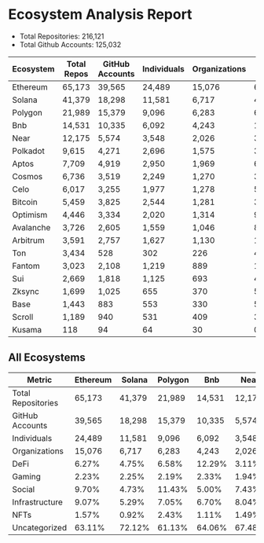 # Ecosystem Analysis Report

- Total Repositories: 216,121
- Total Github Accounts: 125,032

| Ecosystem | Total Repos | GitHub Accounts | Individuals | Organizations | DeFi | Gaming | Social | Infrastructure | NFTs | Uncategorized |
|-----------|-------------|-----------------|---------------------|-------------------|------|--------|--------|----------------|------|---------------|
| Ethereum | 65,173 | 39,565 | 24,489 | 15,076 | 6.27% | 2.23% | 9.70% | 9.07% | 1.57% | 63.11% | 
| Solana | 41,379 | 18,298 | 11,581 | 6,717 | 4.75% | 2.25% | 4.73% | 5.29% | 0.92% | 72.12% | 
| Polygon | 21,989 | 15,379 | 9,096 | 6,283 | 6.58% | 2.19% | 11.43% | 7.05% | 2.43% | 61.13% | 
| Bnb | 14,531 | 10,335 | 6,092 | 4,243 | 12.29% | 2.33% | 5.00% | 6.70% | 1.11% | 64.06% | 
| Near | 12,175 | 5,574 | 3,548 | 2,026 | 3.11% | 1.94% | 7.43% | 8.04% | 1.49% | 67.48% | 
| Polkadot | 9,615 | 4,271 | 2,696 | 1,575 | 3.36% | 0.52% | 4.77% | 9.21% | 0.68% | 73.73% | 
| Aptos | 7,709 | 4,919 | 2,950 | 1,969 | 6.04% | 3.63% | 4.93% | 5.21% | 1.04% | 79.10% | 
| Cosmos | 6,736 | 3,519 | 2,249 | 1,270 | 3.40% | 0.86% | 4.65% | 6.62% | 0.58% | 73.99% | 
| Celo | 6,017 | 3,255 | 1,977 | 1,278 | 5.48% | 1.23% | 5.67% | 9.76% | 1.41% | 68.24% | 
| Bitcoin | 5,459 | 3,825 | 2,544 | 1,281 | 3.99% | 0.62% | 1.59% | 7.53% | 0.07% | 76.09% | 
| Optimism | 4,446 | 3,334 | 2,020 | 1,314 | 9.54% | 1.33% | 4.23% | 10.30% | 0.52% | 66.17% | 
| Avalanche | 3,726 | 2,605 | 1,559 | 1,046 | 8.91% | 2.07% | 4.00% | 6.58% | 1.18% | 68.52% | 
| Arbitrum | 3,591 | 2,757 | 1,627 | 1,130 | 13.06% | 1.31% | 3.82% | 8.99% | 0.50% | 63.80% | 
| Ton | 3,434 | 528 | 302 | 226 | 4.72% | 1.75% | 6.96% | 8.79% | 1.08% | 73.30% | 
| Fantom | 3,023 | 2,108 | 1,219 | 889 | 11.71% | 1.16% | 3.18% | 8.73% | 5.82% | 61.46% | 
| Sui | 2,669 | 1,818 | 1,125 | 693 | 4.16% | 1.87% | 4.53% | 4.83% | 1.50% | 76.62% | 
| Zksync | 1,699 | 1,025 | 655 | 370 | 5.77% | 1.71% | 4.71% | 11.54% | 0.35% | 67.51% | 
| Base | 1,443 | 883 | 553 | 330 | 5.82% | 2.01% | 4.02% | 8.80% | 0.42% | 77.48% | 
| Scroll | 1,189 | 940 | 531 | 409 | 3.20% | 1.09% | 5.21% | 4.37% | 0.34% | 78.30% | 
| Kusama | 118 | 94 | 64 | 30 | 0.00% | 0.85% | 9.32% | 9.32% | 2.54% | 75.42% | 

## All Ecosystems

| Metric | Ethereum | Solana | Polygon | Bnb | Near | Polkadot | Aptos | Cosmos | Celo | Bitcoin | Optimism | Avalanche | Arbitrum | Ton | Fantom | Sui | Zksync | Base | Scroll | Kusama |
|---|---|---|---|---|---|---|---|---|---|---|---|---|---|---|---|---|---|---|---|---|
| Total Repositories | 65,173 | 41,379 | 21,989 | 14,531 | 12,175 | 9,615 | 7,709 | 6,736 | 6,017 | 5,459 | 4,446 | 3,726 | 3,591 | 3,434 | 3,023 | 2,669 | 1,699 | 1,443 | 1,189 | 118 |
| GitHub Accounts | 39,565 | 18,298 | 15,379 | 10,335 | 5,574 | 4,271 | 4,919 | 3,519 | 3,255 | 3,825 | 3,334 | 2,605 | 2,757 | 528 | 2,108 | 1,818 | 1,025 | 883 | 940 | 94 |
| Individuals | 24,489 | 11,581 | 9,096 | 6,092 | 3,548 | 2,696 | 2,950 | 2,249 | 1,977 | 2,544 | 2,020 | 1,559 | 1,627 | 302 | 1,219 | 1,125 | 655 | 553 | 531 | 64 |
| Organizations | 15,076 | 6,717 | 6,283 | 4,243 | 2,026 | 1,575 | 1,969 | 1,270 | 1,278 | 1,281 | 1,314 | 1,046 | 1,130 | 226 | 889 | 693 | 370 | 330 | 409 | 30 |
| DeFi | 6.27% | 4.75% | 6.58% | 12.29% | 3.11% | 3.36% | 6.04% | 3.40% | 5.48% | 3.99% | 9.54% | 8.91% | 13.06% | 4.72% | 11.71% | 4.16% | 5.77% | 5.82% | 3.20% | 0.00% |
| Gaming | 2.23% | 2.25% | 2.19% | 2.33% | 1.94% | 0.52% | 3.63% | 0.86% | 1.23% | 0.62% | 1.33% | 2.07% | 1.31% | 1.75% | 1.16% | 1.87% | 1.71% | 2.01% | 1.09% | 0.85% |
| Social | 9.70% | 4.73% | 11.43% | 5.00% | 7.43% | 4.77% | 4.93% | 4.65% | 5.67% | 1.59% | 4.23% | 4.00% | 3.82% | 6.96% | 3.18% | 4.53% | 4.71% | 4.02% | 5.21% | 9.32% |
| Infrastructure | 9.07% | 5.29% | 7.05% | 6.70% | 8.04% | 9.21% | 5.21% | 6.62% | 9.76% | 7.53% | 10.30% | 6.58% | 8.99% | 8.79% | 8.73% | 4.83% | 11.54% | 8.80% | 4.37% | 9.32% |
| NFTs | 1.57% | 0.92% | 2.43% | 1.11% | 1.49% | 0.68% | 1.04% | 0.58% | 1.41% | 0.07% | 0.52% | 1.18% | 0.50% | 1.08% | 5.82% | 1.50% | 0.35% | 0.42% | 0.34% | 2.54% |
| Uncategorized | 63.11% | 72.12% | 61.13% | 64.06% | 67.48% | 73.73% | 79.10% | 73.99% | 68.24% | 76.09% | 66.17% | 68.52% | 63.80% | 73.30% | 61.46% | 76.62% | 67.51% | 77.48% | 78.30% | 75.42% |
